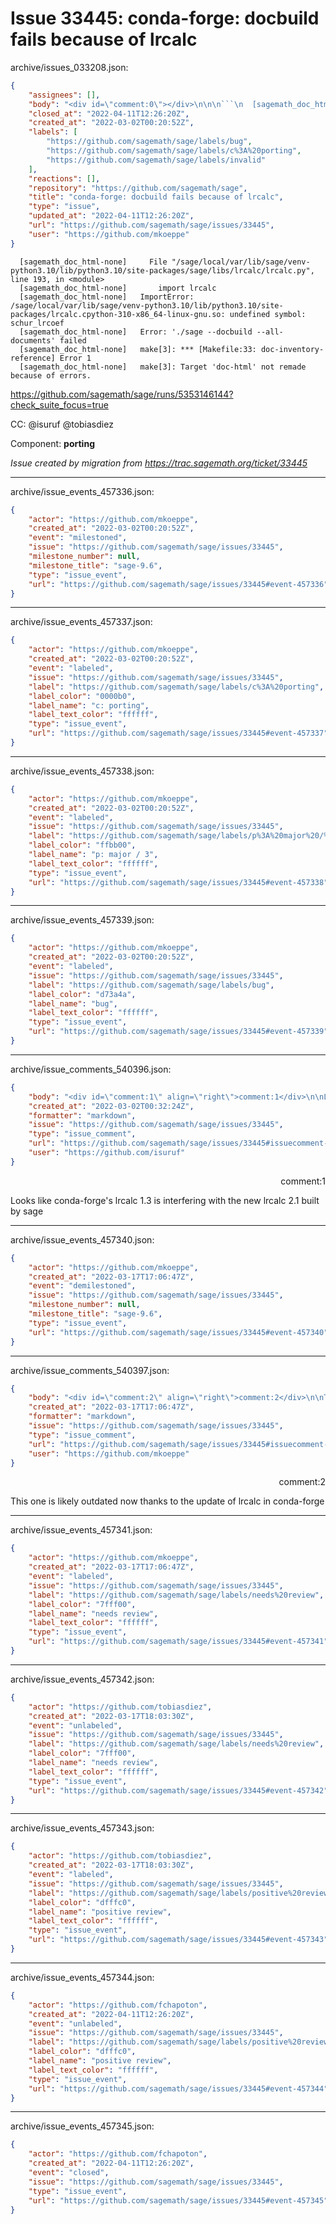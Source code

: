 # Issue 33445: conda-forge: docbuild fails because of lrcalc

archive/issues_033208.json:
```json
{
    "assignees": [],
    "body": "<div id=\"comment:0\"></div>\n\n\n```\n  [sagemath_doc_html-none]     File \"/sage/local/var/lib/sage/venv-python3.10/lib/python3.10/site-packages/sage/libs/lrcalc/lrcalc.py\", line 193, in <module>\n  [sagemath_doc_html-none]       import lrcalc\n  [sagemath_doc_html-none]   ImportError: /sage/local/var/lib/sage/venv-python3.10/lib/python3.10/site-packages/lrcalc.cpython-310-x86_64-linux-gnu.so: undefined symbol: schur_lrcoef\n  [sagemath_doc_html-none]   Error: './sage --docbuild --all-documents' failed\n  [sagemath_doc_html-none]   make[3]: *** [Makefile:33: doc-inventory-reference] Error 1\n  [sagemath_doc_html-none]   make[3]: Target 'doc-html' not remade because of errors.\n```\nhttps://github.com/sagemath/sage/runs/5353146144?check_suite_focus=true\n\nCC:  @isuruf @tobiasdiez\n\nComponent: **porting**\n\n_Issue created by migration from https://trac.sagemath.org/ticket/33445_\n\n",
    "closed_at": "2022-04-11T12:26:20Z",
    "created_at": "2022-03-02T00:20:52Z",
    "labels": [
        "https://github.com/sagemath/sage/labels/bug",
        "https://github.com/sagemath/sage/labels/c%3A%20porting",
        "https://github.com/sagemath/sage/labels/invalid"
    ],
    "reactions": [],
    "repository": "https://github.com/sagemath/sage",
    "title": "conda-forge: docbuild fails because of lrcalc",
    "type": "issue",
    "updated_at": "2022-04-11T12:26:20Z",
    "url": "https://github.com/sagemath/sage/issues/33445",
    "user": "https://github.com/mkoeppe"
}
```
<div id="comment:0"></div>


```
  [sagemath_doc_html-none]     File "/sage/local/var/lib/sage/venv-python3.10/lib/python3.10/site-packages/sage/libs/lrcalc/lrcalc.py", line 193, in <module>
  [sagemath_doc_html-none]       import lrcalc
  [sagemath_doc_html-none]   ImportError: /sage/local/var/lib/sage/venv-python3.10/lib/python3.10/site-packages/lrcalc.cpython-310-x86_64-linux-gnu.so: undefined symbol: schur_lrcoef
  [sagemath_doc_html-none]   Error: './sage --docbuild --all-documents' failed
  [sagemath_doc_html-none]   make[3]: *** [Makefile:33: doc-inventory-reference] Error 1
  [sagemath_doc_html-none]   make[3]: Target 'doc-html' not remade because of errors.
```
https://github.com/sagemath/sage/runs/5353146144?check_suite_focus=true

CC:  @isuruf @tobiasdiez

Component: **porting**

_Issue created by migration from https://trac.sagemath.org/ticket/33445_





---

archive/issue_events_457336.json:
```json
{
    "actor": "https://github.com/mkoeppe",
    "created_at": "2022-03-02T00:20:52Z",
    "event": "milestoned",
    "issue": "https://github.com/sagemath/sage/issues/33445",
    "milestone_number": null,
    "milestone_title": "sage-9.6",
    "type": "issue_event",
    "url": "https://github.com/sagemath/sage/issues/33445#event-457336"
}
```



---

archive/issue_events_457337.json:
```json
{
    "actor": "https://github.com/mkoeppe",
    "created_at": "2022-03-02T00:20:52Z",
    "event": "labeled",
    "issue": "https://github.com/sagemath/sage/issues/33445",
    "label": "https://github.com/sagemath/sage/labels/c%3A%20porting",
    "label_color": "0000b0",
    "label_name": "c: porting",
    "label_text_color": "ffffff",
    "type": "issue_event",
    "url": "https://github.com/sagemath/sage/issues/33445#event-457337"
}
```



---

archive/issue_events_457338.json:
```json
{
    "actor": "https://github.com/mkoeppe",
    "created_at": "2022-03-02T00:20:52Z",
    "event": "labeled",
    "issue": "https://github.com/sagemath/sage/issues/33445",
    "label": "https://github.com/sagemath/sage/labels/p%3A%20major%20/%203",
    "label_color": "ffbb00",
    "label_name": "p: major / 3",
    "label_text_color": "ffffff",
    "type": "issue_event",
    "url": "https://github.com/sagemath/sage/issues/33445#event-457338"
}
```



---

archive/issue_events_457339.json:
```json
{
    "actor": "https://github.com/mkoeppe",
    "created_at": "2022-03-02T00:20:52Z",
    "event": "labeled",
    "issue": "https://github.com/sagemath/sage/issues/33445",
    "label": "https://github.com/sagemath/sage/labels/bug",
    "label_color": "d73a4a",
    "label_name": "bug",
    "label_text_color": "ffffff",
    "type": "issue_event",
    "url": "https://github.com/sagemath/sage/issues/33445#event-457339"
}
```



---

archive/issue_comments_540396.json:
```json
{
    "body": "<div id=\"comment:1\" align=\"right\">comment:1</div>\n\nLooks like conda-forge's lrcalc 1.3 is interfering with the new lrcalc 2.1 built by sage",
    "created_at": "2022-03-02T00:32:24Z",
    "formatter": "markdown",
    "issue": "https://github.com/sagemath/sage/issues/33445",
    "type": "issue_comment",
    "url": "https://github.com/sagemath/sage/issues/33445#issuecomment-540396",
    "user": "https://github.com/isuruf"
}
```

<div id="comment:1" align="right">comment:1</div>

Looks like conda-forge's lrcalc 1.3 is interfering with the new lrcalc 2.1 built by sage



---

archive/issue_events_457340.json:
```json
{
    "actor": "https://github.com/mkoeppe",
    "created_at": "2022-03-17T17:06:47Z",
    "event": "demilestoned",
    "issue": "https://github.com/sagemath/sage/issues/33445",
    "milestone_number": null,
    "milestone_title": "sage-9.6",
    "type": "issue_event",
    "url": "https://github.com/sagemath/sage/issues/33445#event-457340"
}
```



---

archive/issue_comments_540397.json:
```json
{
    "body": "<div id=\"comment:2\" align=\"right\">comment:2</div>\n\nThis one is likely outdated now thanks to the update of lrcalc in conda-forge",
    "created_at": "2022-03-17T17:06:47Z",
    "formatter": "markdown",
    "issue": "https://github.com/sagemath/sage/issues/33445",
    "type": "issue_comment",
    "url": "https://github.com/sagemath/sage/issues/33445#issuecomment-540397",
    "user": "https://github.com/mkoeppe"
}
```

<div id="comment:2" align="right">comment:2</div>

This one is likely outdated now thanks to the update of lrcalc in conda-forge



---

archive/issue_events_457341.json:
```json
{
    "actor": "https://github.com/mkoeppe",
    "created_at": "2022-03-17T17:06:47Z",
    "event": "labeled",
    "issue": "https://github.com/sagemath/sage/issues/33445",
    "label": "https://github.com/sagemath/sage/labels/needs%20review",
    "label_color": "7fff00",
    "label_name": "needs review",
    "label_text_color": "ffffff",
    "type": "issue_event",
    "url": "https://github.com/sagemath/sage/issues/33445#event-457341"
}
```



---

archive/issue_events_457342.json:
```json
{
    "actor": "https://github.com/tobiasdiez",
    "created_at": "2022-03-17T18:03:30Z",
    "event": "unlabeled",
    "issue": "https://github.com/sagemath/sage/issues/33445",
    "label": "https://github.com/sagemath/sage/labels/needs%20review",
    "label_color": "7fff00",
    "label_name": "needs review",
    "label_text_color": "ffffff",
    "type": "issue_event",
    "url": "https://github.com/sagemath/sage/issues/33445#event-457342"
}
```



---

archive/issue_events_457343.json:
```json
{
    "actor": "https://github.com/tobiasdiez",
    "created_at": "2022-03-17T18:03:30Z",
    "event": "labeled",
    "issue": "https://github.com/sagemath/sage/issues/33445",
    "label": "https://github.com/sagemath/sage/labels/positive%20review",
    "label_color": "dfffc0",
    "label_name": "positive review",
    "label_text_color": "ffffff",
    "type": "issue_event",
    "url": "https://github.com/sagemath/sage/issues/33445#event-457343"
}
```



---

archive/issue_events_457344.json:
```json
{
    "actor": "https://github.com/fchapoton",
    "created_at": "2022-04-11T12:26:20Z",
    "event": "unlabeled",
    "issue": "https://github.com/sagemath/sage/issues/33445",
    "label": "https://github.com/sagemath/sage/labels/positive%20review",
    "label_color": "dfffc0",
    "label_name": "positive review",
    "label_text_color": "ffffff",
    "type": "issue_event",
    "url": "https://github.com/sagemath/sage/issues/33445#event-457344"
}
```



---

archive/issue_events_457345.json:
```json
{
    "actor": "https://github.com/fchapoton",
    "created_at": "2022-04-11T12:26:20Z",
    "event": "closed",
    "issue": "https://github.com/sagemath/sage/issues/33445",
    "type": "issue_event",
    "url": "https://github.com/sagemath/sage/issues/33445#event-457345"
}
```
